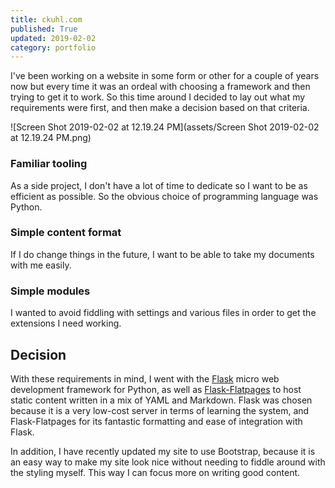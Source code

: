 ```yaml
---
title: ckuhl.com
published: True
updated: 2019-02-02
category: portfolio
---
```


I've been working on a website in some form or other for a couple of years now but every time it was an ordeal with choosing a framework and then trying to get it to work. So this time around I decided to lay out what my requirements were first, and then make a decision based on that criteria.

![Screen Shot 2019-02-02 at 12.19.24 PM](assets/Screen Shot 2019-02-02 at 12.19.24 PM.png)

### Familiar tooling

As a side project, I don't have a lot of time to dedicate so I want to be as efficient as possible. So the obvious choice of programming language was Python.

### Simple content format

If I do change things in the future, I want to be able to take my documents with me easily.

### Simple modules
I wanted to avoid fiddling with settings and various files in order to get the extensions I need working.

## Decision

With these requirements in mind, I went with the [Flask](http://flask.pocoo.org/) micro web development framework for Python, as well as [Flask-Flatpages](http://flask-flatpages.readthedocs.io/en/latest/) to host static content written in a mix of YAML and Markdown. Flask was chosen because it is a very low-cost server in terms of learning the system, and Flask-Flatpages for its fantastic formatting and ease of integration with Flask.

In addition, I have recently updated my site to use Bootstrap, because it is an easy way to make my site look nice without needing to fiddle around with the styling myself. This way I can focus more on writing good content.
